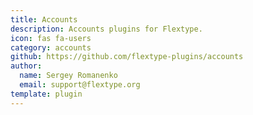 ```yaml
---
title: Accounts
description: Accounts plugins for Flextype.
icon: fas fa-users
category: accounts
github: https://github.com/flextype-plugins/accounts
author:
  name: Sergey Romanenko
  email: support@flextype.org
template: plugin
---
```

